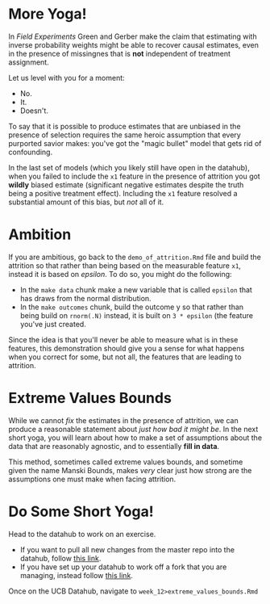 # More Yoga!

In *Field Experiments* Green and Gerber make the claim that estimating with inverse probability weights might be able to recover causal estimates, even in the presence of missingnes that is **not** independent of treatment assignment. 

Let us level with you for a moment: 

- No. 
- It. 
- Doesn't. 

To say that it is possible to produce estimates that are unbiased in the presence of selection requires the same heroic assumption that every purported savior makes: you've got the "magic bullet" model that gets rid of confounding. 

In the last set of models (which you likely still have open in the datahub), when you failed to include the `x1` feature in the presence of attrition you got **wildly** biased estimate (significant negative estimates despite the truth being a positive treatment effect). Including the `x1` feature resolved a substantial amount of this bias, but *not* all of it. 

# Ambition
If you are ambitious, go back to the `demo_of_attrition.Rmd` file and build the attrition so that rather than being based on the measurable feature `x1`, instead it is based on _epsilon_. To do so, you might do the following: 

- In the `make data` chunk make a new variable that is called `epsilon` that has draws from the normal distribution. 
- In the `make outcomes` chunk, build the outcome y so that rather than being build on `rnorm(.N)` instead, it is built on `3 * epsilon` (the feature you've just created. 

Since the idea is that you'll never be able to measure what is in these features, this demonstration should give you a sense for what happens when you correct for some, but not all, the features that are leading to attrition. 

# Extreme Values Bounds 
While we cannot *fix* the estimates in the presence of attrition, we can produce a reasonable statement about *just how bad it might be*. In the next short yoga, you will learn about how to make a set of assumptions about the data that are reasonably agnostic, and to essentially **fill in data**. 

This method, sometimes called extreme values bounds, and sometime given the name Manski Bounds, makes *very* clear just how strong are the assumptions one must make when facing attrition. 

# Do Some Short Yoga! 

Head to the datahub to work on an exercise. 

- If you want to pull all new changes from the master repo into the datahub, follow [this link](http://datahub.berkeley.edu/hub/user-redirect/git-pull?repo=https://github.com/UCB-MIDS/w241&branch=master&urlpath=rstudio). 
- If you have set up your datahub to work off a fork that you are managing, instead follow [this link](https://datahub.berkeley.edu/user/USERNAME/rstudio/). 

Once on the UCB Datahub, navigate to `week_12>extreme_values_bounds.Rmd`
